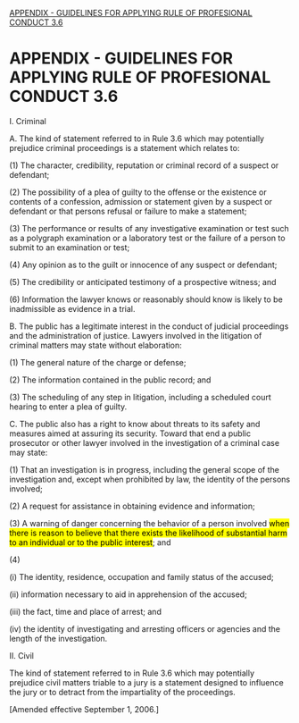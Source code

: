 <title>APPENDIX - GUIDELINES FOR APPLYING RULE OF PROFESIONAL CONDUCT 3.6</title>


[APPENDIX - GUIDELINES FOR APPLYING RULE OF PROFESIONAL CONDUCT 3.6](https://www.courts.wa.gov/court_rules/?fa=court_rules.display&group=ga&set=RPC&ruleid=garpc9guidelines3.6)

# APPENDIX - GUIDELINES FOR APPLYING RULE OF PROFESIONAL CONDUCT 3.6


I. Criminal

A.  The kind of statement referred to in Rule 3.6 which may potentially prejudice criminal proceedings is a
statement which relates to:

(1)  The character, credibility, reputation or criminal record of a suspect or defendant;

(2)  The possibility of a plea of guilty to the offense or the existence or contents of a confession, admission
or statement given by a suspect or defendant or that persons refusal or failure to make a statement;

(3)  The performance or results of any investigative examination or test such as a polygraph examination or a
laboratory test or the failure of a person to submit to an examination or test;

(4)  Any opinion as to the guilt or innocence of any suspect or defendant;

(5)  The credibility or anticipated testimony of a prospective witness; and

(6)  Information the lawyer knows or reasonably should know is likely to be inadmissible as evidence in a trial.

B. The public has a legitimate interest in the conduct of judicial proceedings and the administration of
justice. Lawyers involved in the litigation of criminal matters may state without elaboration:

(1)  The general nature of the charge or defense;

(2)  The information contained in the public record; and

(3)  The scheduling of any step in litigation, including a scheduled court hearing to enter a plea of guilty.

C. The public also has a right to know about threats to its safety and measures aimed at assuring its security.
Toward that end a public prosecutor or other lawyer involved in the investigation of a criminal case may state:

(1)  That an investigation is in progress, including the general scope of the investigation and, except when
prohibited by law, the identity of the persons involved;

(2)  A request for assistance in obtaining evidence and information;

(3)  A warning of danger concerning the behavior of a person involved <mark>when there is reason to believe that there
exists the likelihood of substantial harm to an individual or to the public interest</mark>; and

(4)

(i)  The identity, residence, occupation and family status of the accused;

(ii) information necessary to aid in apprehension of the accused;

(iii) the fact, time and place of arrest; and

(iv)  the identity of investigating and arresting officers or agencies and the length of the investigation.


II. Civil

The kind of statement referred to in Rule 3.6 which may potentially prejudice civil matters triable to a
jury is a statement designed to influence the jury or to detract from the impartiality of the proceedings.

[Amended effective September 1, 2006.]
	
